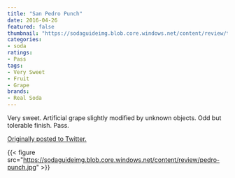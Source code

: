 ```yaml
---
title: "San Pedro Punch"
date: 2016-04-26
featured: false
thumbnail: "https://sodaguideimg.blob.core.windows.net/content/review/thumbs/pedro-punch.jpg"
categories:
- soda
ratings:
- Pass
tags:
- Very Sweet
- Fruit
- Grape
brands:
- Real Soda
---
```


Very sweet. Artificial grape slightly modified by unknown objects. Odd but tolerable finish. Pass.

[Originally posted to Twitter.](https://twitter.com/Cavorter/status/725050293617057793)

{{< figure src="https://sodaguideimg.blob.core.windows.net/content/review/pedro-punch.jpg" >}}
